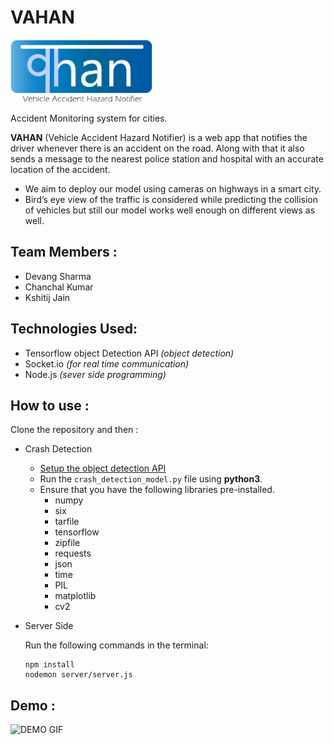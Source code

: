 # VAHAN

<img src="./public/imgs/logo.png" height="100">

Accident Monitoring system for cities.

**VAHAN** (Vehicle Accident Hazard Notifier) is a web app that notifies the driver whenever there is an accident on the road. Along with that it also sends a message to the nearest police station and hospital with an accurate location of the accident.

* We aim to deploy our model using cameras on highways in a smart city.
* Bird’s eye view of the traffic is considered while predicting the collision of vehicles but still our model works well enough on different views as well.

## Team Members : 

- Devang Sharma 
- Chanchal Kumar
- Kshitij Jain

## Technologies Used: 

- Tensorflow object Detection API *(object detection)*
- Socket.io *(for real time communication)*
- Node.js *(sever side programming)*

## How to use :

Clone the repository and then : 

* Crash Detection
  * [Setup the object detection API](https://github.com/tensorflow/models/blob/master/research/object_detection/g3doc/installation.md)
  * Run the `crash_detection_model.py` file using **python3**.
  * Ensure that you have the following libraries pre-installed.
    * numpy
    * six
    * tarfile
    * tensorflow
    * zipfile
    * requests
    * json
    * time
    * PIL
    * matplotlib
    * cv2
    
    
* Server Side

  Run the following commands in the terminal: 
  ```
  npm install  
  nodemon server/server.js
  ```


## Demo :
![DEMO GIF](https://raw.githubusercontent.com/agdhruv/accident-monitoring/master/public/imgs/demo.gif)
